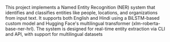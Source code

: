 This project implements a Named Entity Recognition (NER) system that identifies and classifies entities like people, locations, and organizations from input text. It supports both English and Hindi using a BiLSTM-based custom model and Hugging Face's multilingual transformer (xlm-roberta-base-ner-hrl). The system is designed for real-time entity extraction via CLI and API, with support for multilingual datasets
